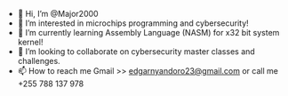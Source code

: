 - 👋 Hi, I’m @Major2000
- 👀 I’m interested in microchips programming and cybersecurity!
- 🌱 I’m currently learning Assembly Language (NASM) for x32 bit system kernel!
- 💞️ I’m looking to collaborate on cybersecurity master classes and challenges.
- 📫 How to reach me Gmail >> edgarnyandoro23@gmail.com or call me +255 788 137 978

<!---
Major2000/Major2000 is a ✨ special ✨ repository because its `README.md` (this file) appears on your GitHub profile.
You can click the Preview link to take a look at your changes.
--->
